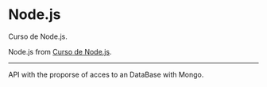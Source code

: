 # Node.js
Curso de Node.js.

Node.js from [Curso de Node.js](https://platzi.com/clases/backend-js/).

---

API with the proporse of acces to an DataBase with Mongo.
